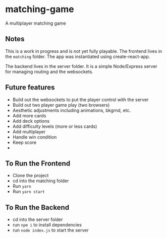 # matching-game
A multiplayer matching game

## Notes
This is a work in progress and is not yet fully playable.
The frontend lives in the `matching` folder. The app was instantiated using create-react-app. 

The backend lives in the server folder. It is a simple Node/Express server for managing routing and the websockets.

## Future features
* Build out the websockets to put the player control with the server
* Build out two player game play (two browsers)
* Aesthetic adjustments including animations, bkgrnd, etc.
* Add more cards
* Add deck options
* Add difficulty levels (more or less cards)
* Add multiplayer
* Handle win condition
* Keep score
* 

## To Run the Frontend
* Clone the project
* cd into the matching folder
* Run `yarn`
* Run `yarn start`

## To Run the Backend
* cd into the server folder
* run `npm i` to install dependencies
* run `node index.js` to start the server
